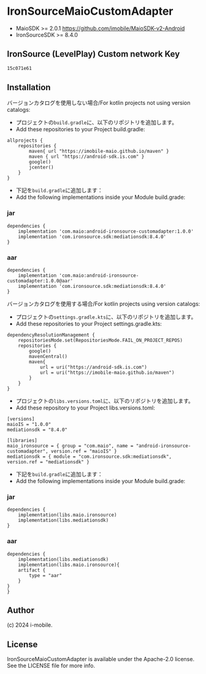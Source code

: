 # IronSourceMaioCustomAdapter

- MaioSDK >= 2.0.1 https://github.com/imobile/MaioSDK-v2-Android
- IronSourceSDK >= 8.4.0

## IronSource (LevelPlay) Custom network Key

```txt
15c071e61
```

## Installation

バージョンカタログを使用しない場合/For kotlin projects not using version catalogs:

- プロジェクトの`build.gradle`に、以下のリポジトリを追加します。
- Add these repositories to your Project build.gradle:

<pre><code>allprojects {
    repositories {
        maven{ url "https://imobile-maio.github.io/maven" }
        maven { url "https://android-sdk.is.com" }
        google()
        jcenter()
    }
}
</pre></code>

- 下記を`build.gradle`に追加します：
- Add the following implementations inside your Module build.grade:

### jar 

<pre><code>dependencies {
    implementation 'com.maio:android-ironsource-customadapter:1.0.0'
    implementation 'com.ironsource.sdk:mediationsdk:8.4.0'
}
</pre></code>

### aar

<pre><code>dependencies {
    implementation 'com.maio:android-ironsource-customadapter:1.0.0@aar'
    implementation 'com.ironsource.sdk:mediationsdk:8.4.0'
}
</pre></code>

 バージョンカタログを使用する場合/For kotlin projects using version catalogs:

- プロジェクトの`settings.gradle.kts`に、以下のリポジトリを追加します。
- Add these repositories to your Project settings.gradle.kts:

<pre><code>dependencyResolutionManagement {
    repositoriesMode.set(RepositoriesMode.FAIL_ON_PROJECT_REPOS)
    repositories {
        google()
        mavenCentral()
        maven{
            url = uri("https://android-sdk.is.com")
            url = uri("https://imobile-maio.github.io/maven")
        }
    }
}
</pre></code>


- プロジェクトの`libs.versions.toml`に、以下のリポジトリを追加します。
- Add these repository to your Project libs.versions.toml:

<pre><code>[versions]
maioIS = "1.0.0"
mediationsdk = "8.4.0"

[libraries]
maio_ironsource = { group = "com.maio", name = "android-ironsource-customadapter", version.ref = "maioIS" }
mediationsdk = { module = "com.ironsource.sdk:mediationsdk", version.ref = "mediationsdk" }
</pre></code>


- 下記を`build.gradle`に追加します：
- Add the following implementations inside your Module build.grade:

### jar 

<pre><code>dependencies {
    implementation(libs.maio.ironsource)
    implementation(libs.mediationsdk)
}
</pre></code>

### aar

<pre><code>dependencies {      
    implementation(libs.mediationsdk) 
    implementation(libs.maio.ironsource){
    artifact {
        type = "aar"
    }
}
}
</pre></code>


## Author

(c) 2024 i-mobile.


## License

IronSourceMaioCustomAdapter is available under the Apache-2.0 license. See the LICENSE file for more info.
